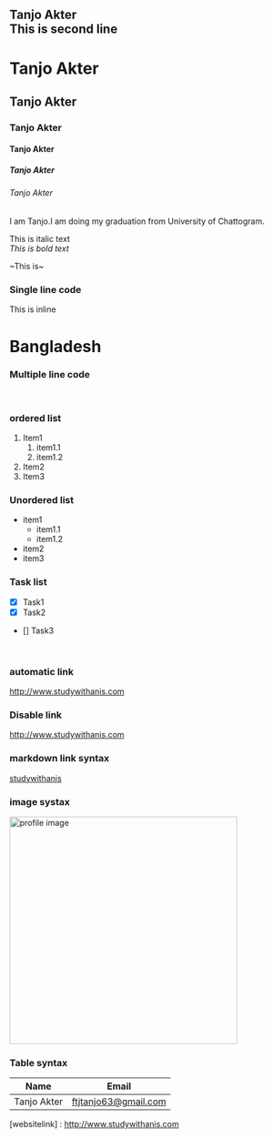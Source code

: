 <!--Markdwon-->
Tanjo Akter  
This is second line
---  


# Tanjo Akter

## Tanjo Akter

### Tanjo Akter

#### Tanjo Akter

##### Tanjo Akter

###### Tanjo Akter

<p>I am Tanjo.I am doing my graduation from University of Chattogram.</p>

 This is italic text  
 _This is bold text_  
 <!--strikethrough-->  
 ~This is~
<br/>

 ### Single line code
 This is inline  
 # Bangladesh 

 
  <html>
  <head> </head>
  <body> </body>
  </html>
 
 ### Multiple line code
 
  <html>
  <head> </head>
  <body> </body>
  </html>
 
 <br/> 

 <!--List-->
 ### ordered list
1. Item1  
   1. item1.1
   2. item1.2 
2. Item2  
3. Item3 

### Unordered list
- item1
   - item1.1
   - item1.2
- item2
- item3

### Task list
- [x] Task1
- [x] Task2
- [] Task3
<br/> 

### automatic link
http://www.studywithanis.com
### Disable link
http://www.studywithanis.com
### markdown link syntax
[studywithanis](http://www.studywithanis.com)
<br/> 

### image systax
<!--![profile](./images/me.jpg)-->
<img src="./images/me.jpg" Width="400" title="profile image"/>
<br/> 

### Table syntax
| Name  | Email |
| ----- | ----- |
|Tanjo Akter |ftjtanjo63@gmail.com|
 






<!--all link is here-->
[websitelink] : http://www.studywithanis.com
